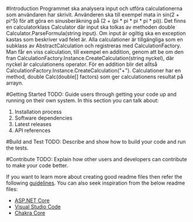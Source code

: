 #Introduction 
Programmet ska analysera input och utföra calculationerna som användaren har skrivit.
Använderen ska till exempel mata in sin(2 + pi^5) för att göra en sinusberäkning på (2 + (pi * pi * pi * pi * pi)).
Det finns en calculatorklass Calculator där input ska tolkas av methoden double Calculator.ParseFormula(string input). 
Om input är ogiltig ska en exception kastas som beskriver vad felet är.
Alla calculationer är tillgängliga som en subklass av AbstractCalculation och registreras med CalculationFactory.
Man får en viss calculation, till exempel en addition, genom att be om den fran CalculationFactory.Instance.CreateCalculation(string nyckel), 
där nyckel är calculationens operator. För en addition blir det alltså CalculationFactory.Instance.CreateCalculation("+").
Calculationer har en method, double Calc(double[] factors) som ger calculationens resultat på arrayn.

#Getting Started
TODO: Guide users through getting your code up and running on their own system. In this section you can talk about:
1.	Installation process
2.	Software dependencies
3.	Latest releases
4.	API references

#Build and Test
TODO: Describe and show how to build your code and run the tests. 

#Contribute
TODO: Explain how other users and developers can contribute to make your code better. 

If you want to learn more about creating good readme files then refer the following [guidelines](https://www.visualstudio.com/en-us/docs/git/create-a-readme). You can also seek inspiration from the below readme files:
- [ASP.NET Core](https://github.com/aspnet/Home)
- [Visual Studio Code](https://github.com/Microsoft/vscode)
- [Chakra Core](https://github.com/Microsoft/ChakraCore)